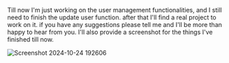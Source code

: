 Till now I'm just working on the user management functionalities, and I still need to finish the update user function.
after that I'll find a real project to work on it.
if you have any suggestions please tell me and I'll be more than happy to hear from you.
I'll also provide a screenshot for the things I've finished till now.


![Screenshot 2024-10-24 192606](https://github.com/user-attachments/assets/95c37a4a-7cf3-4107-83ff-ea7a3adc10b9)
